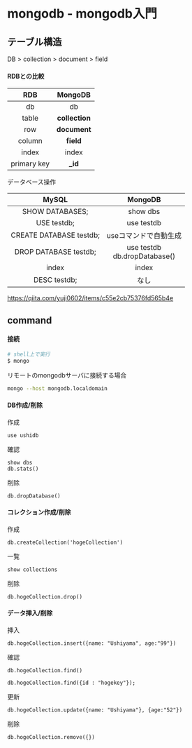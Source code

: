 # mongodb - mongodb入門


## テーブル構造

DB > collection > document > field

#### RDBとの比較

|RDB| MongoDB|
|:----:|:----:|
|db|db|
|table| __collection__ |
|row| **document** |
|column| **field** |
|index|index|
|primary key| **_id** |

データベース操作

|MySQL| 	MongoDB|
|:-----:|:-----:|
|SHOW DATABASES;| 	show dbs|
|USE testdb;| 	use testdb|
|CREATE DATABASE testdb;| 	useコマンドで自動生成|
|DROP DATABASE testdb;| 	use testdb <br>db.dropDatabase()|
|index| 	index|
|DESC testdb; |	なし|

https://qiita.com/yuji0602/items/c55e2cb75376fd565b4e

## command


#### 接続


```bash
# shell上で実行
$ mongo
```

リモートのmongodbサーバに接続する場合

```bash
mongo --host mongodb.localdomain
```


#### DB作成/削除

作成

```mongodb
use ushidb
```

確認

```mongodb
show dbs
db.stats()
```

削除

```mongodb
db.dropDatabase()
```




#### コレクション作成/削除

作成

```mongodb
db.createCollection('hogeCollection')
```

一覧
```mongodb
show collections
```

削除

```mongodb
db.hogeCollection.drop()
```





#### データ挿入/削除

挿入

```mongodb
db.hogeCollection.insert({name: "Ushiyama", age:"99"})
``` 

確認

```mongodb
db.hogeCollection.find()
```

```mongodb
db.hogeCollection.find({id : "hogekey"});
```


更新

```mongodb
db.hogeCollection.update({name: "Ushiyama"}, {age:"52"})
```

削除

```mongodb
db.hogeCollection.remove({})
```


